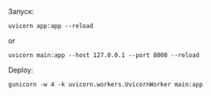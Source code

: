 Запуск:
```
uvicorn app:app --reload
```
or
```
uvicorn main:app --host 127.0.0.1 --port 8000 --reload
```

Deploy:
```
gunicorn -w 4 -k uvicorn.workers.UvicornWorker main:app
```
